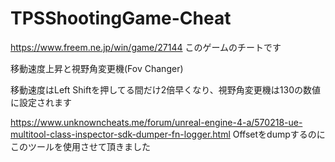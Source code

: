 # TPSShootingGame-Cheat
https://www.freem.ne.jp/win/game/27144
このゲームのチートです

移動速度上昇と視野角変更機(Fov Changer)

移動速度はLeft Shiftを押してる間だけ2倍早くなり、視野角変更機は130の数値に設定されます

https://www.unknowncheats.me/forum/unreal-engine-4-a/570218-ue-multitool-class-inspector-sdk-dumper-fn-logger.html
Offsetをdumpするのにこのツールを使用させて頂きました

